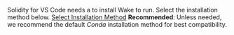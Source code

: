 

Solidity for VS Code needs a to install Wake to run. Select the installation method below.
[Select Installation Method](command:Tools-for-Solidity.select-installation-method)
**Recommended**: Unless needed, we recommend the default *Conda* installation method for best compatibility.